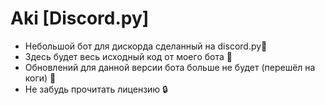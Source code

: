# Aki [Discord.py]
- Небольшой бот для дискорда сделанный на discord.py🌴
- Здесь будет весь исходный код от моего бота 📝
- Обновлений для данной версии бота больше не будет (перешёл на коги) 🔄
- Не забудь прочитать лицензию 🔒
